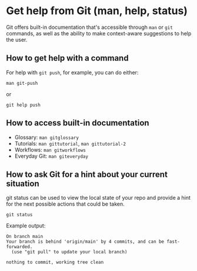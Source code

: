 # Get help from Git (man, help, status)

Git offers built-in documentation that's accessible through `man` or `git` commands, as
well as the ability to make context-aware suggestions to help the user.


## How to get help with a command

For help with `git push`, for example, you can do either:

```
man git-push
```

or

```
git help push
```


## How to access built-in documentation

* Glossary: `man gitglossary`
* Tutorials: `man gittutorial`, `man gittutorial-2`
* Workflows: `man gitworkflows`
* Everyday Git: `man giteveryday`


## How to ask Git for a hint about your current situation

git status can be used to view the local state of your repo and provide a 
hint for the next possible actions that could be taken.

```
git status
```

Example output:

```
On branch main
Your branch is behind 'origin/main' by 4 commits, and can be fast-forwarded.
  (use "git pull" to update your local branch)

nothing to commit, working tree clean
```
